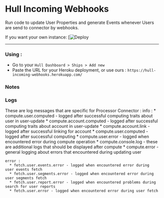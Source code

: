 
# Hull Incoming Webhooks

Run code to update User Properties and generate Events whenever Users are send to connector by webhooks.

If you want your own instance: [![Deploy]()

---

### Using :

- Go to your `Hull Dashboard > Ships > Add new`
- Paste the URL for your Heroku deployment, or use ours : `https://hull-incoming-webhooks.herokuapp.com/`

### Notes

### Logs

  These are log messages that are specific for Processor Connector :
    info :
      * compute.user.computed - logged after successful computing traits about user in user-update
      * compute.account.computed - logged after successful computing traits about account in user-update
      * compute.account.link - logged after successful linking for account
      * compute.user.computed - logged after successful computing
      * compute.user.error - logged when encountered error during compute operation
      * compute.console.log - these are additional logs that should be displayed after compute
      * compute.error - general logging about errors that encountered during updating user

    error :
      * fetch.user.events.error - logged when encountered error during user events fetch
      * fetch.user.segments.error - logged when encountered error during user segments fetch
      * fetch.user.report.error - logged when encountered problems during search for user reports
      * fetch.user.error - logged when encountered error during user fetch

